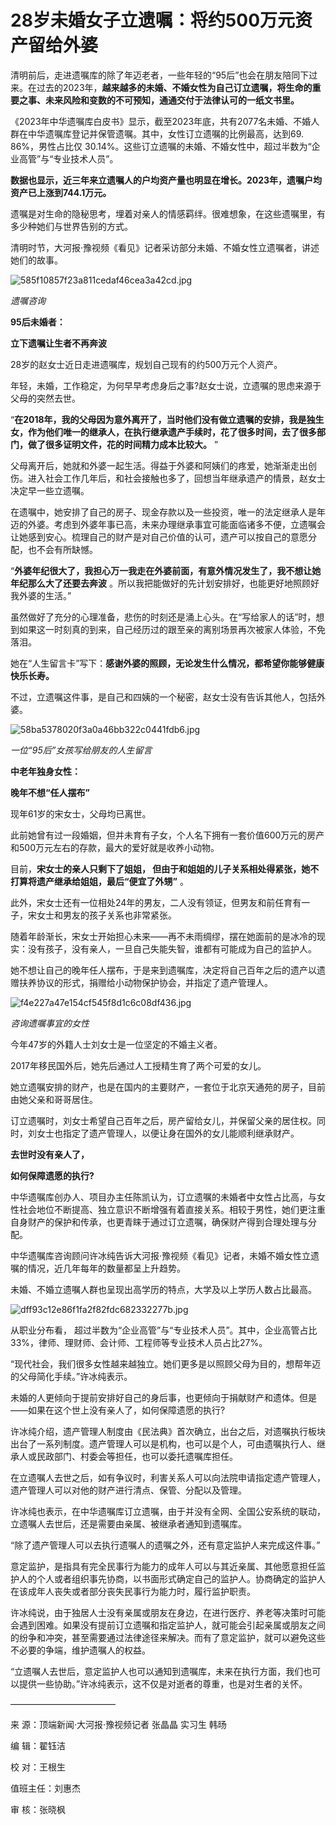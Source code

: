 # 28岁未婚女子立遗嘱：将约500万元资产留给外婆

清明前后，走进遗嘱库的除了年迈老者，一些年轻的“95后”也会在朋友陪同下过来。在过去的2023年，**越来越多的未婚、不婚女性为自己订立遗嘱，将生命的重要之事、未来风险和变数的不可预知，通通交付于法律认可的一纸文书里。**

《2023年中华遗嘱库白皮书》显示，截至2023年底，共有2077名未婚、不婚人群在中华遗嘱库登记并保管遗嘱。其中，女性订立遗嘱的比例最高，达到69.
86%，男性占比仅 30.14%。这些订立遗嘱的未婚、不婚女性中，超过半数为“企业高管”与“专业技术人员”。

**数据也显示，近三年来立遗嘱人的户均资产量也明显在增长。2023年，遗嘱户均资产已上涨到744.1万元。**

遗嘱是对生命的隐秘思考，埋着对亲人的情感羁绊。很难想象，在这些遗嘱里，有多少种她们与世界告别的方式。

清明时节，大河报·豫视频《看见》记者采访部分未婚、不婚女性立遗嘱者，讲述她们的故事。

![585f10857f23a811cedaf46cea3a42cd.jpg](https://raw.githubusercontent.com/qqhsx/qqnews_image/main/2024/04/05/28岁未婚女子立遗嘱：将约500万元资产留给外婆/585f10857f23a811cedaf46cea3a42cd.jpg)

_遗嘱咨询_

**95后未婚者：**

**立下遗嘱让生者不再奔波**

28岁的赵女士近日走进遗嘱库，规划自己现有的约500万元个人资产。

年轻，未婚，工作稳定，为何早早考虑身后之事?赵女士说，立遗嘱的思虑来源于父母的突然去世。

“**在2018年，我的父母因为意外离开了，当时他们没有做立遗嘱的安排，我是独生女，作为他们唯一的继承人，在执行继承遗产手续时，花了很多时间，去了很多部门，做了很多证明文件，花的时间精力成本比较大。**
”

父母离开后，她就和外婆一起生活。得益于外婆和阿姨们的疼爱，她渐渐走出创伤。进入社会工作几年后，和社会接触也多了，回想当年继承遗产的情景，赵女士决定早一些立遗嘱。

在遗嘱中，她安排了自己的房子、现金存款以及一些投资，唯一的法定继承人是年迈的外婆。考虑到外婆年事已高，未来办理继承事宜可能面临诸多不便，立遗嘱会让她感到安心。梳理自己的财产是对自己价值的认可，遗产可以按自己的意愿分配，也不会有所缺憾。

“**外婆年纪很大了，我担心万一我走在外婆前面，有意外情况发生了，我不想让她年纪那么大了还要去奔波**
。所以我把能做好的先计划安排好，也能更好地照顾好我外婆的生活。”

虽然做好了充分的心理准备，悲伤的时刻还是涌上心头。在“写给家人的话”时，想到如果这一时刻真的到来，自己经历过的跟至亲的离别场景再次被家人体验，不免落泪。

她在“人生留言卡”写下：**感谢外婆的照顾，无论发生什么情况，都希望你能够健康快乐长寿。**

不过，立遗嘱这件事，是自己和四姨的一个秘密，赵女士没有告诉其他人，包括外婆。

![58ba5378020f3a0a46bb322c0441fdb6.jpg](https://raw.githubusercontent.com/qqhsx/qqnews_image/main/2024/04/05/28岁未婚女子立遗嘱：将约500万元资产留给外婆/58ba5378020f3a0a46bb322c0441fdb6.jpg)

_一位“95后”女孩写给朋友的人生留言_

**中老年独身女性：**

**晚年不想“任人摆布”**

现年61岁的宋女士，父母均已离世。

此前她曾有过一段婚姻，但并未育有子女，个人名下拥有一套价值600万元的房产和500万元左右的存款，最大的爱好就是收养小动物。

目前，**宋女士的亲人只剩下了姐姐， 但由于和姐姐的儿子关系相处得紧张，她不打算将遗产继承给姐姐，最后“便宜了外甥”** 。

此外，宋女士还有一位相处24年的男友，二人没有领证，但男友和前任育有一子，宋女士和男友的孩子关系也非常紧张。

随着年龄渐长，宋女士开始担心未来——再不未雨绸缪，摆在她面前的是冰冷的现实：没有孩子，没有亲人，一旦自己失能失智，谁都有可能成为自己的监护人。

她不想让自己的晚年任人摆布，于是来到遗嘱库，决定将自己百年之后的遗产以遗赠扶养协议的形式，捐赠给小动物保护协会，并指定了遗产管理人。

![f4e227a47e154cf545f8d1c6c08df436.jpg](https://raw.githubusercontent.com/qqhsx/qqnews_image/main/2024/04/05/28岁未婚女子立遗嘱：将约500万元资产留给外婆/f4e227a47e154cf545f8d1c6c08df436.jpg)

_咨询遗嘱事宜的女性_

今年47岁的外籍人士刘女士是一位坚定的不婚主义者。

2017年移民国外后，她先后通过人工授精生育了两个可爱的女儿。

她立遗嘱安排的财产，也是在国内的主要财产，一套位于北京天通苑的房子，目前由她父亲和哥哥居住。

订立遗嘱时，刘女士希望自己百年之后，房产留给女儿，并保留父亲的居住权。同时，刘女士也指定了遗产管理人，以便让身在国外的女儿能顺利继承财产。

**去世时没有亲人了，**

**如何保障遗愿的执行?**

中华遗嘱库创办人、项目办主任陈凯认为，订立遗嘱的未婚者中女性占比高，与女性社会地位不断提高、独立意识不断增强有着直接关系。相较于男性，她们更注重自身财产的保护和传承，也更青睐于通过订立遗嘱，确保财产得到合理处理与分配。

中华遗嘱库咨询顾问许冰纯告诉大河报·豫视频《看见》记者，未婚不婚女性立遗嘱的情况，近几年每年的数量都呈上升趋势。

未婚、不婚立遗嘱人群也呈现出高学历的特点，大学及以上学历人数占比最高。

![dff93c12e86f1fa2f82fdc682332277b.jpg](https://raw.githubusercontent.com/qqhsx/qqnews_image/main/2024/04/05/28岁未婚女子立遗嘱：将约500万元资产留给外婆/dff93c12e86f1fa2f82fdc682332277b.jpg)

从职业分布看， 超过半数为“企业高管”与“专业技术人员”。其中，企业高管占比33%，律师、理财师、会计师、工程师等专业技术人员占比27%。

“现代社会，我们很多女性越来越独立。她们更多是以照顾父母为目的，想帮年迈的父母简化手续。”许冰纯表示。

未婚的人更倾向于提前安排好自己的身后事，也更倾向于捐献财产和遗体。但是——如果在这个世上没有亲人了，如何保障遗愿的执行?

许冰纯介绍，遗产管理人制度由《民法典》首次确立，出台之后，对遗嘱执行板块出台了一系列制度。遗产管理人可以是机构，也可以是个人，可由遗嘱执行人、继承人或民政部门、村委会等担任，也可以委托遗嘱库担任。

在立遗嘱人去世之后，如有争议时，利害关系人可以向法院申请指定遗产管理人，遗产管理人可以对他的财产进行清点、保管、分配以及管理。

许冰纯也表示，在中华遗嘱库订立遗嘱，由于并没有全网、全国公安系统的联动，立遗嘱人去世后，还是需要由亲属、被继承者通知到遗嘱库。

“除了遗产管理人可以去执行遗嘱人的遗嘱之外，还有意定监护人来完成这件事。”

意定监护，是指具有完全民事行为能力的成年人可以与其近亲属、其他愿意担任监护人的个人或者组织事先协商，以书面形式确定自己的监护人。协商确定的监护人在该成年人丧失或者部分丧失民事行为能力时，履行监护职责。

许冰纯说，由于独居人士没有亲属或朋友在身边，在进行医疗、养老等决策时可能会遇到困难。如果没有提前订立遗嘱和指定监护人，就可能会引起亲属或朋友之间的纷争和冲突，甚至需要通过法律途径来解决。而有了意定监护，就可以避免这些不必要的争端，维护遗嘱人的权益。

“立遗嘱人去世后，意定监护人也可以通知到遗嘱库，未来在执行方面，我们也可以提供一些协助。”许冰纯表示，这不仅是对逝者的尊重，也是对生者的关怀。

————————————

来 源：顶端新闻·大河报·豫视频记者 张晶晶 实习生 韩旸

编 辑：翟钰洁

校 对：王根生

值班主任：刘惠杰

审 核：张晓枫

